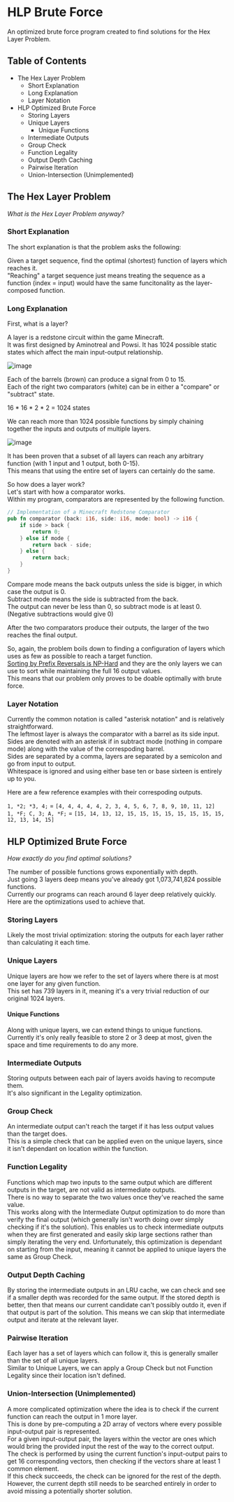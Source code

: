 # HLP Brute Force
An optimized brute force program created to find solutions for the Hex Layer Problem.

## Table of Contents

- The Hex Layer Problem
    - Short Explanation
    - Long Explanation
    - Layer Notation
- HLP Optimized Brute Force
    - Storing Layers
    - Unique Layers
        - Unique Functions
    - Intermediate Outputs
    - Group Check
    - Function Legality
    - Output Depth Caching
    - Pairwise Iteration
    - Union-Intersection (Unimplemented)

## The Hex Layer Problem
*What is the Hex Layer Problem anyway?*

### Short Explanation

The short explanation is that the problem asks the following:

Given a target sequence, find the optimal (shortest) function of layers which reaches it.  
"Reaching" a target sequence just means treating the sequence as a function (index = input) would have the same funcitonality as the layer-composed function.

### Long Explanation

First, what is a layer?

A layer is a redstone circuit within the game Minecraft.  
It was first designed by Aminotreal and Powsi.
It has 1024 possible static states which affect the main input-output relationship.

![image](https://media.discordapp.net/attachments/721120731974598726/1017443702332993616/unknown.png)

Each of the barrels (brown) can produce a signal from 0 to 15.  
Each of the right two comparators (white) can be in either a "compare" or "subtract" state.

16 * 16 * 2 * 2 = 1024 states

We can reach more than 1024 possible functions by simply chaining together the inputs and outputs of multiple layers.

![image](https://user-images.githubusercontent.com/58904726/209972849-b7c6413a-4b86-40d7-a08e-642f22cd952b.png)

It has been proven that a subset of all layers can reach any arbitrary function (with 1 input and 1 output, both 0-15).  
This means that using the entire set of layers can certainly do the same.

So how does a layer work?  
Let's start with how a comparator works.  
Within my program, comparators are represented by the following function.

```rust
// Implementation of a Minecraft Redstone Comparator
pub fn comparator (back: i16, side: i16, mode: bool) -> i16 {
    if side > back {
        return 0;
    } else if mode {
        return back - side;
    } else {
        return back;
    }
}
```

Compare mode means the back outputs unless the side is bigger, in which case the output is 0.  
Subtract mode means the side is subtracted from the back.  
The output can never be less than 0, so subtract mode is at least 0. (Negative subtractions would give 0)

After the two comparators produce their outputs, the larger of the two reaches the final output.

So, again, the problem boils down to finding a configuration of layers which uses as few as possible to reach a target function.  
[Sorting by Prefix Reversals is NP-Hard](https://arxiv.org/abs/1111.0434v1) and they are the only layers we can use to sort while maintaining the full 16 output values.  
This means that our problem only proves to be doable optimally with brute force.

### Layer Notation

Currently the common notation is called "asterisk notation" and is relatively straightforward.  
The leftmost layer is always the comparator with a barrel as its side input.  
Sides are denoted with an asterisk if in subtract mode (nothing in compare mode) along with the value of the correspoding barrel.  
Sides are separated by a comma, layers are separated by a semicolon and go from input to output.  
Whitespace is ignored and using either base ten or base sixteen is entirely up to you.

Here are a few reference examples with their correspoding outputs.

`1, *2; *3, 4;`         = `[4, 4, 4, 4, 4, 2, 3, 4, 5, 6, 7, 8, 9, 10, 11, 12]`  
`1, *F; C, 3; A, *F;`   = `[15, 14, 13, 12, 15, 15, 15, 15, 15, 15, 15, 15, 12, 13, 14, 15]`

## HLP Optimized Brute Force
*How exactly do you find optimal solutions?*

The number of possible functions grows exponentially with depth.  
Just going 3 layers deep means you've already got 1,073,741,824 possible functions.  
Currently our programs can reach around 6 layer deep relatively quickly.  
Here are the optimizations used to achieve that.

### Storing Layers

Likely the most trivial optimization: storing the outputs for each layer rather than calculating it each time.

### Unique Layers

Unique layers are how we refer to the set of layers where there is at most one layer for any given function.  
This set has 739 layers in it, meaning it's a very trivial reduction of our original 1024 layers.

#### Unique Functions

Along with unique layers, we can extend things to unique functions.  
Currently it's only really feasible to store 2 or 3 deep at most, given the space and time requirements to do any more.

### Intermediate Outputs

Storing outputs between each pair of layers avoids having to recompute them.  
It's also significant in the Legality optimization.

### Group Check

An intermediate output can't reach the target if it has less output values than the target does.  
This is a simple check that can be applied even on the unique layers, since it isn't dependant on location within the function.

### Function Legality

Functions which map two inputs to the same output which are different outputs in the target, are not valid as intermediate outputs.  
There is no way to separate the two values once they've reached the same value.  
This works along with the Intermediate Output optimization to do more than verify the final output (which generally isn't worth doing over simply checking if it's the solution).
This enables us to check intermediate outputs when they are first generated and easily skip large sections rather than simply iterating the very end.
Unfortunately, this optimization is dependant on starting from the input, meaning it cannot be applied to unique layers the same as Group Check.

### Output Depth Caching

By storing the intermediate outputs in an LRU cache, we can check and see if a smaller depth was recorded for the same output.
If the stored depth is better, then that means our current candidate can't possibly outdo it, even if that output is part of the solution.
This means we can skip that intermediate output and iterate at the relevant layer.

### Pairwise Iteration

Each layer has a set of layers which can follow it, this is generally smaller than the set of all unique layers.  
Similar to Unique Layers, we can apply a Group Check but not Function Legality since their location isn't defined.

### Union-Intersection (Unimplemented)

A more complicated optimization where the idea is to check if the current function can reach the output in 1 more layer.  
This is done by pre-computing a 2D array of vectors where every possible input-output pair is represented.  
For a given input-output pair, the layers within the vector are ones which would bring the provided input the rest of the way to the correct output.  
The check is performed by using the current function's input-output pairs to get 16 corresponding vectors, then checking if the vectors share at least 1 common element.  
If this check succeeds, the check can be ignored for the rest of the depth.  
However, the current depth still needs to be searched entirely in order to avoid missing a potentially shorter solution.
